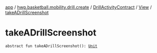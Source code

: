 [app](../../../index.md) / [hwp.basketball.mobility.drill.create](../../index.md) / [DrillActivityContract](../index.md) / [View](index.md) / [takeADrillScreenshot](.)

# takeADrillScreenshot

`abstract fun takeADrillScreenshot(): `[`Unit`](https://kotlinlang.org/api/latest/jvm/stdlib/kotlin/-unit/index.html)